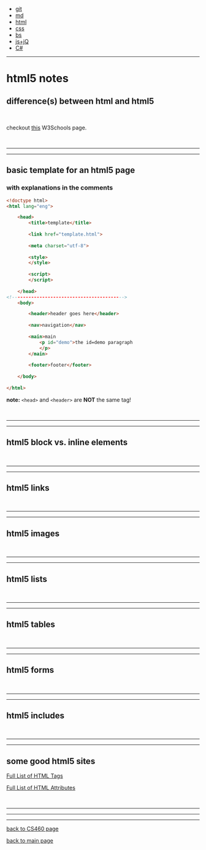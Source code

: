 <link rel="stylesheet" type="text/css" href="https:/Stormy9.github.io/CS460/references/styling/mystyles_a.css">
<link rel="stylesheet" type="text/css" href="https:/Stormy9.github.io/CS460/references/styling/mystyles_b.css">

<ul class="nav">
  <a href="https:/Stormy9.github.io/CS460/references/git/"><li class="nav">git</li></a>
  <a href="https:/Stormy9.github.io/CS460/references/markdown/"><li class="nav">md</li></a>
  <a href="https:/Stormy9.github.io/CS460/references/html/"><li class="nav">html</li></a>
  <a href="https:/Stormy9.github.io/CS460/references/css/"><li class="nav">css</li></a>
  <a href="https:/Stormy9.github.io/CS460/references/bootstrap/"><li class="nav">bs</li></a>
  <a href="https:/Stormy9.github.io/CS460/references/js_jq/"><li class="nav">js+jQ</li></a>
  <a href="https:/Stormy9.github.io/CS460/references/c_sharp/"><li class="nav">C#</li></a>
</ul>

---
# html5 notes  
## difference(s) between **html** and **html5**  


<br>

checkout <a href="https://www.w3schools.com/html/html5_intro.asp" target="_blank">this</a> W3Schools page.

<br>

---
---
## basic template for an **html5** page  
### with explanations in the comments  
```html
<!doctype html>
<html lang="eng">

    <head>
        <title>template</title>
        
        <link href="template.html">
        
        <meta charset="utf-8">
        
        <style>
        </style>
        
        <script>
        </script>
        
    </head>
<!----------------------------------------->
    <body>

        <header>header goes here</header>
        
        <nav>navigation</nav>
        
        <main>main
            <p id="demo">the id=demo paragraph
            </p>
        </main>
        
        <footer>footer</footer>
    
    </body>    
    
</html>
```
__note:__ `<head>` and `<header>` are **NOT** the same tag!  

<br>

---
---
## html5 block vs. inline elements  


<br>

---
---
## html5 links  


<br>

---
---
## html5 images  

<br>

---
---
## html5 lists  


<br>

---
---
## html5 tables    


<br>

---
---
## html5 forms  


<br>

---
---
## html5 includes  


<br>

---
---
## some good html5 sites    
<a href="" target="_blank"></a>  

<a href="" target="_blank"></a>  

<a href="https://www.w3schools.com/tags/default.asp" target="_blank">Full List of HTML Tags</a>

<a href="https://www.w3schools.com/tags/ref_attributes.asp" target="_blank">Full List of HTML Attributes</a>

<br>

---
---
---
[back to CS460 page](https://Stormy9.github.io/CS460#html/ "CS460 main page")   

[back to main page](https://Stormy9.github.io/ "main page")   

